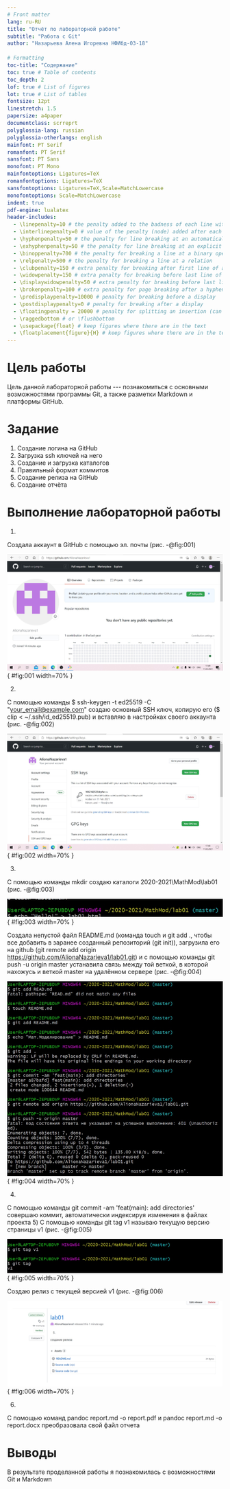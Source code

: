 ```yaml
---
# Front matter
lang: ru-RU
title: "Oтчёт по лабораторной работе"
subtitle: "Работа с Git"
author: "Назарьева Алена Игоревна НФИбд-03-18"

# Formatting
toc-title: "Содержание"
toc: true # Table of contents
toc_depth: 2
lof: true # List of figures
lot: true # List of tables
fontsize: 12pt
linestretch: 1.5
papersize: a4paper
documentclass: scrreprt
polyglossia-lang: russian
polyglossia-otherlangs: english
mainfont: PT Serif
romanfont: PT Serif
sansfont: PT Sans
monofont: PT Mono
mainfontoptions: Ligatures=TeX
romanfontoptions: Ligatures=TeX
sansfontoptions: Ligatures=TeX,Scale=MatchLowercase
monofontoptions: Scale=MatchLowercase
indent: true
pdf-engine: lualatex
header-includes:
  - \linepenalty=10 # the penalty added to the badness of each line within a paragraph (no associated penalty node) Increasing the value makes tex try to have fewer lines in the paragraph.
  - \interlinepenalty=0 # value of the penalty (node) added after each line of a paragraph.
  - \hyphenpenalty=50 # the penalty for line breaking at an automatically inserted hyphen
  - \exhyphenpenalty=50 # the penalty for line breaking at an explicit hyphen
  - \binoppenalty=700 # the penalty for breaking a line at a binary operator
  - \relpenalty=500 # the penalty for breaking a line at a relation
  - \clubpenalty=150 # extra penalty for breaking after first line of a paragraph
  - \widowpenalty=150 # extra penalty for breaking before last line of a paragraph
  - \displaywidowpenalty=50 # extra penalty for breaking before last line before a display math
  - \brokenpenalty=100 # extra penalty for page breaking after a hyphenated line
  - \predisplaypenalty=10000 # penalty for breaking before a display
  - \postdisplaypenalty=0 # penalty for breaking after a display
  - \floatingpenalty = 20000 # penalty for splitting an insertion (can only be split footnote in standard LaTeX)
  - \raggedbottom # or \flushbottom
  - \usepackage{float} # keep figures where there are in the text
  - \floatplacement{figure}{H} # keep figures where there are in the text
---
```


# Цель работы

Цель данной лабораторной работы --- познакомиться с основными возможностями программы Git, а также разметки Markdown и платформы GitHub.

# Задание

1) Создание логина на GitHub
2) Загрузка ssh ключей на него
3) Создание и загрузка каталогов
4) Правильный формат коммитов
5) Создание релиза на GitHub
6) Создание отчёта

# Выполнение лабораторной работы
1)
Создала аккаунт в GitHub с помощью эл. почты (рис. -@fig:001)

![создание логина](1.jpg){ #fig:001 width=70% }

2)
С помощью команды $ ssh-keygen -t ed25519 -C "your_email@example.com" создаю основный SSH ключ, копирую его ($ clip < ~/.ssh/id_ed25519.pub) и вставляю в настройках своего аккаунта (рис. -@fig:002)

![ssh-ключ](2.jpg){ #fig:002 width=70% }

3)
С помощью команды mkdir создаю каталоги 2020-2021\MathMod\lab01 (рис. -@fig:003)

![создание каталогов](3.jpg){ #fig:003 width=70% }

Создала непустой файл README.md (команда touch и git add ., чтобы все добавить в заранее созданный репозиторий (git init)), загрузила его на github (git remote add origin https://github.com/AlionaNazarieva1/lab01.git) и с помощью команды git push -u origin master устанавила связь между той веткой, в которой нахожусь и веткой master на удалённом сервере
(рис. -@fig:004)

![загрузка](4.jpg){ #fig:004 width=70% }

4)
С помощью команды git commit -am 'feat(main): add directories' совершаю коммит, автоматически индексируя изменения в файлах проекта
5)
С помощью команды git tag v1 называю текущую версию страницы v1 (рис. -@fig:005)

![tag](5.jpg){ #fig:005 width=70% }

Создаю релиз с текущей версией v1 (рис. -@fig:006)

![релиз](6.jpg){ #fig:006 width=70% }

6)
С помощью команд pandoc report.md -o report.pdf  и pandoc report.md -o report.docx преобразовала свой файл отчета

# Выводы

В результате проделанной работы я познакомилась с возможностями Git и Markdown
